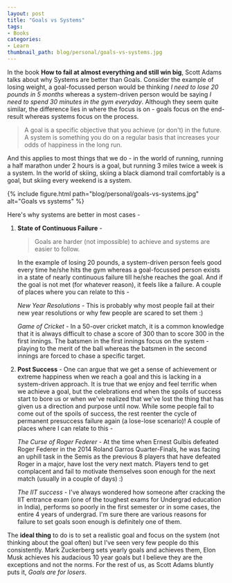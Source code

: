 ```yaml
---
layout: post
title: "Goals vs Systems"
tags:
- Books
categories:
- Learn
thumbnail_path: blog/personal/goals-vs-systems.jpg
---
```


In the book **How to fail at almost everything and still win big**, Scott Adams talks about why Systems are better than Goals. Consider the example of losing weight, a goal-focussed person would be thinking *I need to lose 20 pounds in 5 months* whereas a system-driven person would be saying *I need to spend 30 minutes in the gym everyday*. Although they seem quite similar, the difference lies in where the focus is on - goals focus on the end-result whereas systems focus on the process. 

> A goal is a specific objective that you achieve (or don't) in the future. A system is something you do on a regular basis that increases your odds of happiness in the long run.

And this applies to most things that we do - in the world of running, running a half marathon under 2 hours is a goal, but running 3 miles twice a week is a system. In the world of skiing, skiing a black diamond trail comfortably is a goal, but skiing every weekend is a system.

{% include figure.html path="blog/personal/goals-vs-systems.jpg" alt="Goals vs systems" %}

Here's why systems are better in most cases -

1. **State of Continuous Failure** - 

	> Goals are harder (not impossible) to achieve and systems are easier to follow. 

	In the example of losing 20 pounds, a system-driven person feels good every time he/she hits the gym whereas a goal-focussed person exists in a state of nearly continuous failure till he/she reaches the goal. And if the goal is not met (for whatever reason), it feels like a failure. A couple of places where you can relate to this - 

	*New Year Resolutions* - This is probably why most people fail at their new year resolutions or why few people are scared to set them :)

	*Game of Cricket* - In a 50-over cricket match, it is a common knowledge that it is always difficult to chase a score of 300 than to score 300 in the first innings. The batsmen in the first innings focus on the system - playing to the merit of the ball whereas the batsmen in the second innings are forced to chase a specific target.

2. **Post Success** - One can argue that we get a sense of achievement or extreme happiness when we reach a goal and this is lacking in a system-driven approach. It is true that we enjoy and feel terrific when we achieve a goal, but the celebrations end when the spoils of success start to bore us or when we've realized that we've lost the thing that has given us a direction and purpose until now. While some people fail to come out of the spoils of success, the rest reenter the cycle of permanent presuccess failure again (a lose-lose scenario)! A couple of places where I can relate to this - 

	*The Curse of Roger Federer* - At the time when Ernest Gulbis defeated Roger Federer in the 2014 Roland Garros Quarter-Finals, he was facing an uphill task in the Semis as the previous 8 players that have defeated Roger in a major, have lost the very next match. Players tend to get complacent and fail to motivate themselves soon enough for the next match (usually in a couple of days) :)

	*The IIT success* - I've always wondered how someone after cracking the IIT entrance exam (one of the toughest exams for Undergrad education in India), performs so poorly in the first semester or in some cases, the entire 4 years of undergrad. I'm sure there are various reasons for failure to set goals soon enough is definitely one of them.

The **ideal thing** to do is to set a realistic goal and focus on the system (not thinking about the goal often) but I've seen very few people do this consistently. Mark Zuckerberg sets yearly goals and achieves them, Elon Musk achieves his audacious 10 year goals but I believe they are the exceptions and not the norms. For the rest of us, as Scott Adams bluntly puts it, *Goals are for losers*.